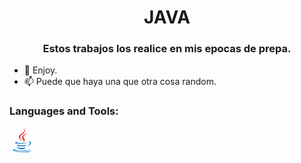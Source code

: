 <h1 align="center">JAVA</h1>
<h3 align="center">Estos trabajos los realice en mis epocas de prepa.</h3>

- 🌱 Enjoy. 
- 📫 Puede que haya una que otra cosa random.

<h3 align="left">Languages and Tools:</h3>
<p align="left"> <a href="https://www.java.com" target="_blank" rel="noreferrer"> <img src="https://raw.githubusercontent.com/devicons/devicon/master/icons/java/java-original.svg" alt="java" width="40" height="40"/> </a> </p>
